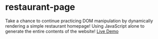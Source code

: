 # restaurant-page
Take a chance to continue practicing DOM manipulation by dynamically rendering a simple restaurant homepage! 
Using JavaScript alone to generate the entire contents of the website!
<a href="https://gxl0216.github.io/restaurant-page/">Live Demo<a>
